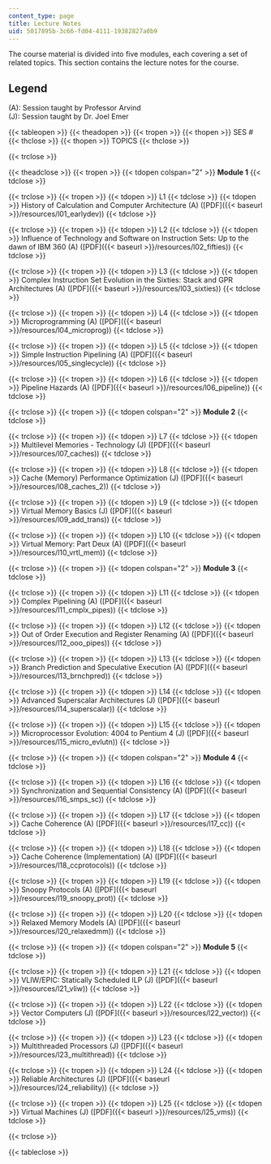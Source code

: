 ```yaml
---
content_type: page
title: Lecture Notes
uid: 5017895b-3c66-fd04-4111-19382827a0b9
---
```


The course material is divided into five modules, each covering a set of related topics. This section contains the lecture notes for the course.

Legend
------

(A): Session taught by Professor Arvind  
(J): Session taught by Dr. Joel Emer

{{< tableopen >}}
{{< theadopen >}}
{{< tropen >}}
{{< thopen >}}
SES #
{{< thclose >}}
{{< thopen >}}
TOPICS
{{< thclose >}}

{{< trclose >}}

{{< theadclose >}}
{{< tropen >}}
{{< tdopen colspan="2" >}}
**Module 1**
{{< tdclose >}}

{{< trclose >}}
{{< tropen >}}
{{< tdopen >}}
L1
{{< tdclose >}}
{{< tdopen >}}
History of Calculation and Computer Architecture (A) ([PDF]({{< baseurl >}}/resources/l01_earlydev))
{{< tdclose >}}

{{< trclose >}}
{{< tropen >}}
{{< tdopen >}}
L2
{{< tdclose >}}
{{< tdopen >}}
Influence of Technology and Software on Instruction Sets: Up to the dawn of IBM 360 (A) ([PDF]({{< baseurl >}}/resources/l02_fifties))
{{< tdclose >}}

{{< trclose >}}
{{< tropen >}}
{{< tdopen >}}
L3
{{< tdclose >}}
{{< tdopen >}}
Complex Instruction Set Evolution in the Sixties: Stack and GPR Architectures (A) ([PDF]({{< baseurl >}}/resources/l03_sixties))
{{< tdclose >}}

{{< trclose >}}
{{< tropen >}}
{{< tdopen >}}
L4
{{< tdclose >}}
{{< tdopen >}}
Microprogramming (A) ([PDF]({{< baseurl >}}/resources/l04_microprog))
{{< tdclose >}}

{{< trclose >}}
{{< tropen >}}
{{< tdopen >}}
L5
{{< tdclose >}}
{{< tdopen >}}
Simple Instruction Pipelining (A) ([PDF]({{< baseurl >}}/resources/l05_singlecycle))
{{< tdclose >}}

{{< trclose >}}
{{< tropen >}}
{{< tdopen >}}
L6
{{< tdclose >}}
{{< tdopen >}}
Pipeline Hazards (A) ([PDF]({{< baseurl >}}/resources/l06_pipeline))
{{< tdclose >}}

{{< trclose >}}
{{< tropen >}}
{{< tdopen colspan="2" >}}
**Module 2**
{{< tdclose >}}

{{< trclose >}}
{{< tropen >}}
{{< tdopen >}}
L7
{{< tdclose >}}
{{< tdopen >}}
Multilevel Memories - Technology (J) ([PDF]({{< baseurl >}}/resources/l07_caches))
{{< tdclose >}}

{{< trclose >}}
{{< tropen >}}
{{< tdopen >}}
L8
{{< tdclose >}}
{{< tdopen >}}
Cache (Memory) Performance Optimization (J) ([PDF]({{< baseurl >}}/resources/l08_caches_2))
{{< tdclose >}}

{{< trclose >}}
{{< tropen >}}
{{< tdopen >}}
L9
{{< tdclose >}}
{{< tdopen >}}
Virtual Memory Basics (J) ([PDF]({{< baseurl >}}/resources/l09_add_trans))
{{< tdclose >}}

{{< trclose >}}
{{< tropen >}}
{{< tdopen >}}
L10
{{< tdclose >}}
{{< tdopen >}}
Virtual Memory: Part Deux (A) ([PDF]({{< baseurl >}}/resources/l10_vrtl_mem))
{{< tdclose >}}

{{< trclose >}}
{{< tropen >}}
{{< tdopen colspan="2" >}}
**Module 3**
{{< tdclose >}}

{{< trclose >}}
{{< tropen >}}
{{< tdopen >}}
L11
{{< tdclose >}}
{{< tdopen >}}
Complex Pipelining (A) ([PDF]({{< baseurl >}}/resources/l11_cmplx_pipes))
{{< tdclose >}}

{{< trclose >}}
{{< tropen >}}
{{< tdopen >}}
L12
{{< tdclose >}}
{{< tdopen >}}
Out of Order Execution and Register Renaming (A) ([PDF]({{< baseurl >}}/resources/l12_ooo_pipes))
{{< tdclose >}}

{{< trclose >}}
{{< tropen >}}
{{< tdopen >}}
L13
{{< tdclose >}}
{{< tdopen >}}
Branch Prediction and Speculative Execution (A) ([PDF]({{< baseurl >}}/resources/l13_brnchpred))
{{< tdclose >}}

{{< trclose >}}
{{< tropen >}}
{{< tdopen >}}
L14
{{< tdclose >}}
{{< tdopen >}}
Advanced Superscalar Architectures (J) ([PDF]({{< baseurl >}}/resources/l14_superscalar))
{{< tdclose >}}

{{< trclose >}}
{{< tropen >}}
{{< tdopen >}}
L15
{{< tdclose >}}
{{< tdopen >}}
Microprocessor Evolution: 4004 to Pentium 4 (J) ([PDF]({{< baseurl >}}/resources/l15_micro_evlutn))
{{< tdclose >}}

{{< trclose >}}
{{< tropen >}}
{{< tdopen colspan="2" >}}
**Module 4**
{{< tdclose >}}

{{< trclose >}}
{{< tropen >}}
{{< tdopen >}}
L16
{{< tdclose >}}
{{< tdopen >}}
Synchronization and Sequential Consistency (A) ([PDF]({{< baseurl >}}/resources/l16_smps_sc))
{{< tdclose >}}

{{< trclose >}}
{{< tropen >}}
{{< tdopen >}}
L17
{{< tdclose >}}
{{< tdopen >}}
Cache Coherence (A) ([PDF]({{< baseurl >}}/resources/l17_cc))
{{< tdclose >}}

{{< trclose >}}
{{< tropen >}}
{{< tdopen >}}
L18
{{< tdclose >}}
{{< tdopen >}}
Cache Coherence (Implementation) (A) ([PDF]({{< baseurl >}}/resources/l18_ccprotocols))
{{< tdclose >}}

{{< trclose >}}
{{< tropen >}}
{{< tdopen >}}
L19
{{< tdclose >}}
{{< tdopen >}}
Snoopy Protocols (A) ([PDF]({{< baseurl >}}/resources/l19_snoopy_prot))
{{< tdclose >}}

{{< trclose >}}
{{< tropen >}}
{{< tdopen >}}
L20
{{< tdclose >}}
{{< tdopen >}}
Relaxed Memory Models (A) ([PDF]({{< baseurl >}}/resources/l20_relaxedmm))
{{< tdclose >}}

{{< trclose >}}
{{< tropen >}}
{{< tdopen colspan="2" >}}
**Module 5**
{{< tdclose >}}

{{< trclose >}}
{{< tropen >}}
{{< tdopen >}}
L21
{{< tdclose >}}
{{< tdopen >}}
VLIW/EPIC: Statically Scheduled ILP (J) ([PDF]({{< baseurl >}}/resources/l21_vliw))
{{< tdclose >}}

{{< trclose >}}
{{< tropen >}}
{{< tdopen >}}
L22
{{< tdclose >}}
{{< tdopen >}}
Vector Computers (J) ([PDF]({{< baseurl >}}/resources/l22_vector))
{{< tdclose >}}

{{< trclose >}}
{{< tropen >}}
{{< tdopen >}}
L23
{{< tdclose >}}
{{< tdopen >}}
Multithreaded Processors (J) ([PDF]({{< baseurl >}}/resources/l23_multithread))
{{< tdclose >}}

{{< trclose >}}
{{< tropen >}}
{{< tdopen >}}
L24
{{< tdclose >}}
{{< tdopen >}}
Reliable Architectures (J) ([PDF]({{< baseurl >}}/resources/l24_reliability))
{{< tdclose >}}

{{< trclose >}}
{{< tropen >}}
{{< tdopen >}}
L25
{{< tdclose >}}
{{< tdopen >}}
Virtual Machines (J) ([PDF]({{< baseurl >}}/resources/l25_vms))
{{< tdclose >}}

{{< trclose >}}

{{< tableclose >}}